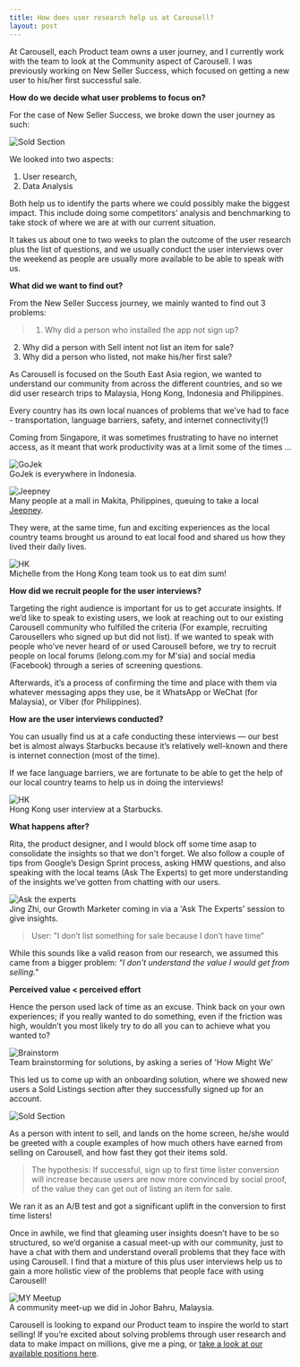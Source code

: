 ```yaml
---
title: How does user research help us at Carousell?
layout: post
---
```


At Carousell, each Product team owns a user journey, and I currently work with the team to look at the Community aspect of Carousell. I was previously working on New Seller Success, which focused on getting a new user to his/her first successful sale.

<b>How do we decide what user problems to focus on?</b>

For the case of New Seller Success, we broke down the user journey as such:

![Sold Section](/assets/userjourney.png)<br>

We looked into two aspects:
1. User research, 
2. Data Analysis

Both help us to identify the parts where we could possibly make the biggest impact. This include doing some competitors’ analysis and benchmarking to take stock of where we are at with our current situation.

It takes us about one to two weeks to plan the outcome of the user research plus the list of questions, and we usually conduct the user interviews over the weekend as people are usually more available to be able to speak with us.

<b>What did we want to find out?</b>

From the New Seller Success journey, we mainly wanted to find out 3 problems:
>1. Why did a person who installed the app not sign up?
2. Why did a person with Sell intent not list an item for sale?
3. Why did a person who listed, not make his/her first sale?

As Carousell is focused on the South East Asia region, we wanted to understand our community from across the different countries, and so we did user research trips to Malaysia, Hong Kong, Indonesia and Philippines.

Every country has its own local nuances of problems that we’ve had to face - transportation, language barriers, safety, and internet connectivity(!)

Coming from Singapore, it was sometimes frustrating to have no internet access, as it meant that work productivity was at a limit some of the times …

![GoJek](/assets/gojek.jpg)<br>
GoJek is everywhere in Indonesia.

![Jeepney](/assets/tuk.png)<br>
Many people at a mall in Makita, Philippines, queuing to take a local <a href="https://en.wikipedia.org/wiki/Jeepney">Jeepney</a>.

They were, at the same time, fun and exciting experiences as the local country teams brought us around to eat local food and shared us how they lived their daily lives.

![HK](/assets/dimsum.jpg)<br>
Michelle from the Hong Kong team took us to eat dim sum!


<b>How did we recruit people for the user interviews?</b>

Targeting the right audience is important for us to get accurate insights. If we’d like to speak to existing users, we look at reaching out to our existing Carousell community who fulfilled the criteria (For example, recruiting Carousellers who signed up but did not list). If we wanted to speak with people who’ve never heard of or used Carousell before, we try to recruit people on local forums (lelong.com.my for M'sia) and social media (Facebook) through a series of screening questions.

Afterwards, it’s a process of confirming the time and place with them via whatever messaging apps they use, be it WhatsApp or WeChat (for Malaysia), or Viber (for Philippines).

<b>How are the user interviews conducted?</b>

You can usually find us at a cafe conducting these interviews — our best bet is almost always Starbucks because it’s relatively well-known and there is internet connection (most of the time). 

If we face language barriers, we are fortunate to be able to get the help of our local country teams to help us in doing the interviews!

![HK](/assets/userresearch3.jpg)<br>
Hong Kong user interview at a Starbucks.


<b>What happens after?</b>

Rita, the product designer, and I would block off some time asap to consolidate the insights so that we don't forget. We also follow a couple of tips from Google’s Design Sprint process, asking HMW questions, and also speaking with the local teams (Ask The Experts) to get more understanding of the insights we’ve gotten from chatting with our users.

![Ask the experts](/assets/userresearch5.jpg)<br>
Jing Zhi, our Growth Marketer coming in via a 'Ask The Experts' session to give insights.

> User: "I don’t list something for sale because I don’t have time”

While this sounds like a valid reason from our research, we assumed this came from a bigger problem: <i>"I don't understand the value I would get from selling."</i>

<b> Perceived value < perceived effort </b>

Hence the person used lack of time as an excuse. Think back on your own experiences; if you really wanted to do something, even if the friction was high, wouldn’t you most likely try to do all you can to achieve what you wanted to?

![Brainstorm](/assets/userresearch6.jpg)<br>
Team brainstorming for solutions, by asking a series of 'How Might We'

This led us to come up with an onboarding solution, where we showed new users a Sold Listings section after they successfully signed up for an account. 

![Sold Section](/assets/soldsection.jpg)<br>

As a person with intent to sell, and lands on the home screen, he/she would be greeted with a couple examples of how much others have earned from selling on Carousell, and how fast they got their items sold.

>The hypothesis: 
If successful, sign up to first time lister conversion will increase because users are now more convinced by social proof, of the value they can get out of listing an item for sale.

We ran it as an A/B test and got a significant uplift in the conversion to first time listers!


Once in awhile, we find that gleaming user insights doesn’t have to be so structured, so we’d organise a casual meet-up with our community, just to have a chat with them and understand overall problems that they face with using Carousell. I find that a mixture of this plus user interviews help us to gain a more holistic view of the problems that people face with using Carousell! 

![MY Meetup](/assets/userresearch2.jpg)<br>
A community meet-up we did in Johor Bahru, Malaysia.

Carousell is looking to expand our Product team to inspire the world to start selling! If you’re excited about solving problems through user research and data to make impact on millions, give me a ping, or <a href="https://careers.carousell.com">take a look at our available positions here</a>.